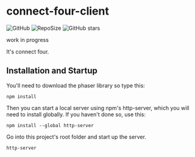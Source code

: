 # connect-four-client
![GitHub](https://img.shields.io/github/license/LK00100100/connect-four-client.svg)
![RepoSize](https://img.shields.io/github/repo-size/LK00100100/connect-four-client.svg)
![GitHub stars](https://img.shields.io/github/stars/LK00100100/connect-four-client.svg?style=social)

work in progress

It's connect four.

## Installation and Startup
You'll need to download the phaser library so type this:
```
npm install
```

Then you can start a local server using npm's http-server, which you will need to install globally.
If you haven't done so, use this:
```
npm install --global http-server
```
Go into this project's root folder and start up the server.
```
http-server
```
